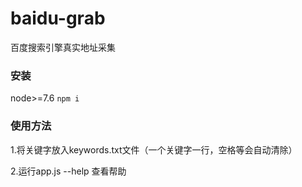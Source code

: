 # baidu-grab
百度搜索引擎真实地址采集

### 安装
node>=7.6
``npm i``

### 使用方法
1.将关键字放入keywords.txt文件（一个关键字一行，空格等会自动清除）

2.运行app.js --help 查看帮助